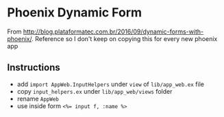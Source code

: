 # Phoenix Dynamic Form

From http://blog.plataformatec.com.br/2016/09/dynamic-forms-with-phoenix/.
Reference so I don't keep on copying this for every new phoenix app

## Instructions
- add `import AppWeb.InputHelpers` under `view` of `lib/app_web.ex` file
- copy `input_helpers.ex` under `lib/app_web/views` folder
- rename `AppWeb`
- use inside form `<%= input f, :name %>`
